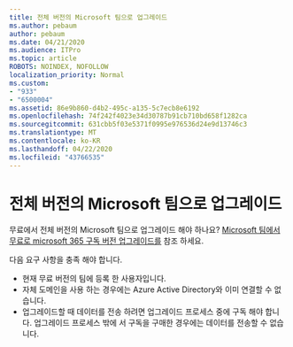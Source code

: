```yaml
---
title: 전체 버전의 Microsoft 팀으로 업그레이드
ms.author: pebaum
author: pebaum
ms.date: 04/21/2020
ms.audience: ITPro
ms.topic: article
ROBOTS: NOINDEX, NOFOLLOW
localization_priority: Normal
ms.custom:
- "933"
- "6500004"
ms.assetid: 86e9b860-d4b2-495c-a135-5c7ecb8e6192
ms.openlocfilehash: 74f242f4023e34d30787b91cb710bd658f1282ca
ms.sourcegitcommit: 631cbb5f03e5371f0995e976536d24e9d13746c3
ms.translationtype: MT
ms.contentlocale: ko-KR
ms.lasthandoff: 04/22/2020
ms.locfileid: "43766535"
---
```

# <a name="upgrade-to-the-full-version-of-microsoft-teams"></a>전체 버전의 Microsoft 팀으로 업그레이드

무료에서 전체 버전의 Microsoft 팀으로 업그레이드 해야 하나요? [Microsoft 팀에서 무료로 microsoft 365 구독 버전 업그레이드를](https://docs.microsoft.com/microsoftteams/upgrade-freemium) 참조 하세요.

다음 요구 사항을 충족 해야 합니다.

- 현재 무료 버전의 팀에 등록 한 사용자입니다.
- 자체 도메인을 사용 하는 경우에는 Azure Active Directory와 이미 연결할 수 없습니다.
- 업그레이드할 때 데이터를 전송 하려면 업그레이드 프로세스 중에 구독 해야 합니다. 업그레이드 프로세스 밖에 서 구독을 구매한 경우에는 데이터를 전송할 수 없습니다.
